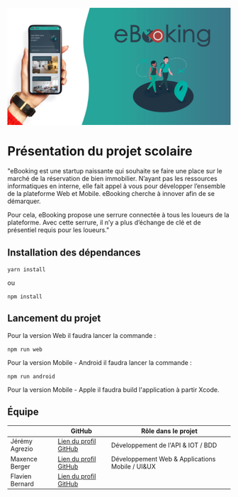 ![bannière du projet](src/assets/images/template-readme.jpg)
# Présentation du projet scolaire

"eBooking est une startup naissante qui souhaite se faire une place sur le marché de la réservation de bien immobilier. N’ayant pas les ressources informatiques en interne, elle fait appel à vous pour développer l’ensemble de la plateforme Web et Mobile.
eBooking cherche à innover afin de se démarquer.

Pour cela, eBooking propose une serrure connectée à tous les loueurs de la plateforme. Avec cette serrure, il n’y a plus d’échange de clé et de présentiel requis pour les loueurs."


## Installation des dépendances

````
yarn install
````
ou 
````
npm install
````

## Lancement du projet

Pour la version Web il faudra lancer la commande :
````
npm run web
````

Pour la version Mobile - Android il faudra lancer la commande :
````
npm run android
````

Pour la version Mobile - Apple il faudra build l'application à partir Xcode.

## Équipe
|                |GitHub                                                    |Rôle dans le projet                            |
|----------------|----------------------------------------------------------|-----------------------------------------------|
|Jérémy Agrezio	 |[Lien du profil GitHub](https://github.com/JeremyAgrezio/)|Développement de l'API & IOT / BDD             |
|Maxence Berger  |[Lien du profil GitHub](https://github.com/MaxenceBerger/)|Développement Web & Applications Mobile / UI&UX|
|Flavien Bernard |[Lien du profil GitHub](https://github.com/flaviensky/)   |                                               |
